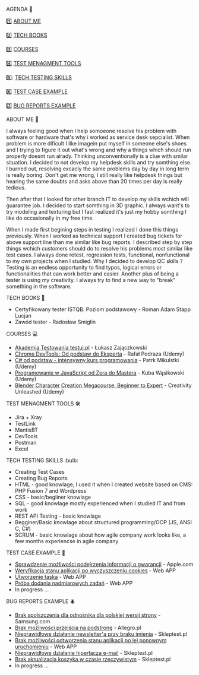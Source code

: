 

<a name="">AGENDA :pencil:</a>

:one: [ABOUT ME](#aboutme)

2️⃣ [TECH BOOKS](#techbooks)

:three: [COURSES](#courses)

:four: [TEST MENAGMENT TOOLS](#tools)

5️⃣: [TECH TESTING SKILLS](#skills)

:six: [TEST CASE EXAMPLE](#TCE)

:seven: [BUG REPORTS EXAMPLE](#BRE)

<a name="aboutme">ABOUT ME :mag_right:</a>


I always feeling good when I help somoeone resolve his problem with software or hardware that's why i worked as service desk sepcialist. When problem is more dificult I like imagein put myself in someone else's shoes and I trying to figure it out what's wrong and why a things which should run properly doesnt run alrady. Thinking unconventionally is a clue with smilar situation. I decided to not develop my helpdesk skills and try somthing else. I burned out, resolving excacly the same problems day by day in long term is really boring. Don't get me wrong, I still really like helpdesk things but hearing the same doubts and asks above than 20 times per day is really tedious.

Then after that I looked for other branch IT to develop my skills wchich will guarantee job. I decided to start somthing in 3D graphic. I always want's to try modeling and texturing but I fast realized it's just my hobby somthing I like do occasionally in my free time. 


When I made first begining steps in testing I realized I done this things previously. When I worked as technical support I created bug tickets for above support line than me similar like bug reports. I described step by step things wchich customers should do to resolve his problems most similar like test cases. I always done retest, regression tests, functional, nonfunctional to my own projects when I studied. Why I decided to develop QC skills ? Testing is an endless opportunity to find typos, logical errors or functionalities that can work better and easier. Another plus of being a tester is using my creativity. I always try to find a new way to "break" something in the software.

<a name="techbooks">TECH BOOKS :book:</a>
<ul>
<li>Certyfikowany tester ISTQB. Poziom podstawowy - Roman Adam Stapp Lucjan </li>
<li>Zawód tester - Radosław Smiglin</li>
</ul>

<a name="courses">COURSES :computer:</a>
<ul>
<li><a href="https://testuj.pl">Akademia Testowania testuj.pl</a> - Łukasz Zajączkowski</li>
<li><a href="https://www.udemy.com/course/chrome-devtools-od-podstaw-do-eksperta/">Chrome DevTools: Od podstaw do Eksperta</a> - Rafał Podraza (Udemy)</li>
<li><a href="https://www.udemy.com/course/kurs-c-sharp-od-podstaw">C# od podstaw - intensywny kurs programowania</a> - Patrk Mikulstki (Udemy)</li>
<li><a href="https://www.udemy.com/course/kurs-programowanie-w-javascript-od-zera-do-mastera">Programowanie w JavaScript od Zera do Mastera</a> - Kuba Wąsikowski (Udemy)</li>
<li><a href="https://www.udemy.com/course/blender-character-creation-megacourse-beginner-to-expert">Blender Character Creation Megacourse: Beginner to Expert</a> - Creativity Unleashed (Udemy)</li>
</ul>

<a name="tools">TEST MENAGMENT TOOLS 🛠️</a>
<ul>
<li>Jira + Xray</li>
<li>TestLink</li>
<li>MantisBT</li>
<li>DevTools</li>
<li>Postman</li>
<li>Excel</li>
</ul>
<a name="skills">TECH TESTING SKILLS :bulb:</a>
<ul>
  <li>Creating Test Cases</li>
  <li>Creating Bug Reports</li>
  <li>HTML - good knowlage, I used it when I created website based on CMS: PHP Fusion 7 and Wordpress</li> 
  <li>CSS - basic/begiiner knowlage </li>
  <li>SQL - good knowlage mostly experienced when I studied IT and from work </li>
  <li>REST API Testing - basic knowlage</li>
  <li>Begginer/Basic knowlage about structured programming/OOP (JS, ANSI C, C#)</li>
  <li>SCRUM - basic knowlage about how agile company work looks like, a few months experiencse in agile company</li>
</ul>

<a name="TCE">TEST CASE EXAMPLE :page_with_curl:</a>
<ul>
<li><a href="https://drive.google.com/file/d/1YYm9NS2ykpA6GD-H-tLS2p71ykGnF38q/view?usp=sharing"> Sprawdzenie możliwości podejrzenia informacji o gwarancji</a> - Apple.com</li>
<li><a href="https://drive.google.com/file/d/1O0ku4ciM6JvBQnhbCQT0DsPc4TvUOxzK/view?usp=sharingY"> Weryfikacja stanu aplikacji po wyczyszczeniu cookies</a> - Web APP</li>
<li><a href="https://drive.google.com/file/d/11VM_iNDGfHXjgeGdpQxzJxt16Sc32uoq/view?usp=sharing">Utworzenie taska</a> - Web APP</li>
<li><a href="https://drive.google.com/file/d/1GAr_AXUxh6u96Flvhz3GY7mj26dN6g7I/view?usp=sharing">Próba dodania nadmiarowych zadań</a> - Web APP</li>
<li>In progress ...</li>
</ul>

<a name="BRE">BUG REPORTS EXAMPLE :beetle:</a>
  
<ul>
<li><a href="https://drive.google.com/file/d/1R8ff4BD-6C3Lu8R4wtxM7e1o5PRj3R7Z/view?usp=sharing">Brak spolszczenia dla odnośnika dla polskiej wersji strony</a> - Samsung.com</li>
<li><a href="https://drive.google.com/file/d/187ZUiVl_HymqX0tVFV-hpM-XUfyZma10/view?usp=sharing">Brak możliwości przejścia na podstronę</a> - Allegro.pl</li>
<li><a href="https://drive.google.com/file/d/1TFUx1HSuDsbhZuv6cEDOiyEXKxusKb6a/view?usp=sharing">Nieprawidłowe działanie newsletter'a przy braku imienia</a> - Skleptest.pl</li>
<li><a href="https://drive.google.com/file/d/1J-LogWTKIycH8N0SK3OT4yAq_AFhQIZg/view?usp=sharing">Brak możliwości odtworzenia stanu aplikacji po jej ponownym uruchomieniu</a> - Web APP </li>
<li><a href="https://drive.google.com/file/d/1aFLOxSaKWEbvLqnevdh8ujwdf8qR4DNA/view?usp=sharing">Nieprawidłowe działanie hiperłącza e-mail</a> - Skleptest.pl</li>
<li><a href="https://drive.google.com/file/d/1BWlsXvyAHMoRyRlyYXxpNa8qHKfW2OM4/view?usp=sharing">Brak aktualizacja koszyka w czasie rzeczywistym</a> - Skleptest.pl</li>
<li>In progress ...</li>
</ul>

